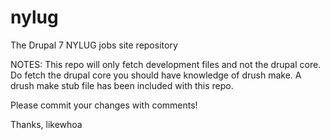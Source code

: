 nylug
=====

The Drupal 7 NYLUG jobs site repository

NOTES: This repo will only fetch development files and not the drupal core. Do fetch the drupal core you should have knowledge of drush make. A drush make stub file has been included with this repo.

Please commit your changes with comments!

Thanks,
likewhoa

